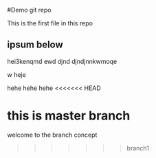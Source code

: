 #Demo git repo

This is the first file in this repo

## ipsum below

hei3kenqmd ewd
djnd
djndjnnkwmoqe

w
heje

hehe
hehe
hehe
<<<<<<< HEAD

this is master branch
=======
welcome to the branch concept
>>>>>>> branch1
